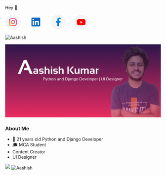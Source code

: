 <p>Hey 👋 </p>

<a href="https://www.instagram.com/aashishkumar12376/"><img src="assets/6097906e06490 4.png" width="50px;"></a> &nbsp;&nbsp;&nbsp;&nbsp;
<a href="https://www.linkedin.com/in/aashish-kumar-30698b145/"><img src="assets/Group 1.png" width="50px;"></a> &nbsp;&nbsp;&nbsp;&nbsp;
<a href="https://www.facebook.com/profile.php?id=100016942057363"> <img src="assets/6097906e06490 5.png" width="50px;"></a> &nbsp;&nbsp;&nbsp;&nbsp;
<a href="https://www.youtube.com/channel/UC2nbUg6pG7RgDRnAmw7NzCQ"> <img src="assets/6097906e06490 3.png" width="50px;"></a> &nbsp;&nbsp;&nbsp;&nbsp;
<br>

<p> <img src="https://komarev.com/ghpvc/?username=Aashishkumar123" alt="Aashish" /> </p>

<img src="assets/Slide 16_9 - 1.jpg">
<h3>About Me</h3>

<ul>

  <li> 🙋 21 years old Python and Django Developer</li>
  <li> 🎓 MCA Student</li>
  <li>  Content Creator</li>
  <li> UI Designer</li>  </ul>

<img src="https://github-readme-stats.vercel.app/api?username=Aashishkumar123&&show_icons=true&title_color=ffffff&icon_color=bb2acf&text_color=daf7dc&bg_color=151515">

<img align="center" src="https://github-readme-stats.vercel.app/api/top-langs/?username=Aashishkumar123&layout=compact" alt="Aashish" />

